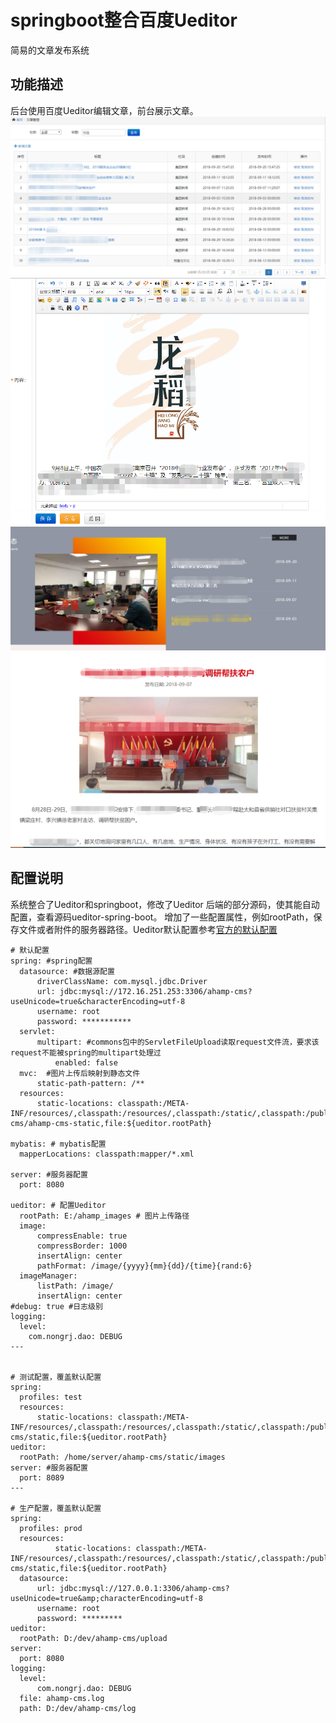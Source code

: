 # springboot整合百度Ueditor
简易的文章发布系统

## 功能描述
  后台使用百度Ueditor编辑文章，前台展示文章。
  ![后台文章列表](https://github.com/jiges/article-publish/blob/master/readme/%E5%88%97%E8%A1%A8.png)
  ![后台文章编辑](https://github.com/jiges/article-publish/blob/master/readme/%E6%96%87%E7%AB%A0%E5%8F%91%E5%B8%83.png?raw=true)
  ![前台文章列表](https://github.com/jiges/article-publish/blob/master/readme/QQ%E6%88%AA%E5%9B%BE20180921101821.png)
  ![前台文章](https://github.com/jiges/article-publish/blob/master/readme/clipboard.png)
  
  
## 配置说明
  系统整合了Ueditor和springboot，修改了Ueditor 后端的部分源码，使其能自动配置，查看源码ueditor-spring-boot。
  增加了一些配置属性，例如rootPath，保存文件或者附件的服务器路径。Ueditor默认配置参考[官方的默认配置](http://fex.baidu.com/ueditor/)
  ```
  # 默认配置
spring: #spring配置
    datasource: #数据源配置
        driverClassName: com.mysql.jdbc.Driver
        url: jdbc:mysql://172.16.251.253:3306/ahamp-cms?useUnicode=true&characterEncoding=utf-8
        username: root
        password: ***********
    servlet:
        multipart: #commons包中的ServletFileUpload读取request文件流，要求该request不能被spring的multipart处理过
            enabled: false
    mvc:  #图片上传后映射到静态文件
        static-path-pattern: /**
    resources:
        static-locations: classpath:/META-INF/resources/,classpath:/resources/,classpath:/static/,classpath:/public/,file:D:/work/ahamp-cms/ahamp-cms-static,file:${ueditor.rootPath}

mybatis: # mybatis配置
    mapperLocations: classpath:mapper/*.xml

server: #服务器配置
    port: 8080

ueditor: # 配置Ueditor
    rootPath: E:/ahamp_images # 图片上传路径
    image:
        compressEnable: true
        compressBorder: 1000
        insertAlign: center
        pathFormat: /image/{yyyy}{mm}{dd}/{time}{rand:6}
    imageManager:
        listPath: /image/
        insertAlign: center
#debug: true #日志级别
logging:
    level:
      com.nongrj.dao: DEBUG
---


# 测试配置，覆盖默认配置
spring:
    profiles: test
    resources:
        static-locations: classpath:/META-INF/resources/,classpath:/resources/,classpath:/static/,classpath:/public/,file:/home/server/ahamp-cms/static,file:${ueditor.rootPath}
ueditor:
    rootPath: /home/server/ahamp-cms/static/images
server: #服务器配置
    port: 8089
---

# 生产配置，覆盖默认配置
spring:
    profiles: prod
    resources:
            static-locations: classpath:/META-INF/resources/,classpath:/resources/,classpath:/static/,classpath:/public/,file:D:/dev/ahamp-cms/static,file:${ueditor.rootPath}
    datasource:
        url: jdbc:mysql://127.0.0.1:3306/ahamp-cms?useUnicode=true&amp;characterEncoding=utf-8
        username: root
        password: *********
ueditor:
    rootPath: D:/dev/ahamp-cms/upload
server:
    port: 8080
logging:
    level:
        com.nongrj.dao: DEBUG
    file: ahamp-cms.log
    path: D:/dev/ahamp-cms/log
  ```
